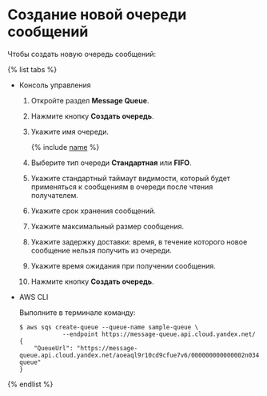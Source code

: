 # Создание новой очереди сообщений

Чтобы создать новую очередь сообщений:

{% list tabs %}

- Консоль управления
  
  1. Откройте раздел **Message Queue**.
  1. Нажмите кнопку **Создать очередь**.
  1. Укажите имя очереди.
  
     {% include [name](../../_includes/ymq-name.md) %}
  
  1. Выберите тип очереди **Стандартная** или **FIFO**.
  1. Укажите стандартный таймаут видимости, который будет применяться к сообщениям в очереди после чтения получателем.
  1. Укажите срок хранения сообщений.
  1. Укажите максимальный размер сообщения.
  1. Укажите задержку доставки: время, в течение которого новое сообщение нельзя получить из очереди.
  1. Укажите время ожидания при получении сообщения.
  1. Нажмите кнопку **Создать очередь**.
  
- AWS CLI
  
  Выполните в терминале команду:
  
  ```
  $ aws sqs create-queue --queue-name sample-queue \
              --endpoint https://message-queue.api.cloud.yandex.net/
  {
      "QueueUrl": "https://message-queue.api.cloud.yandex.net/aoeaql9r10cd9cfue7v6/000000000000002n034r/sample-queue"
  }
  ```
  
{% endlist %}
